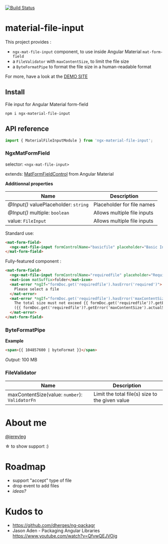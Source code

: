 [![Build Status](https://travis-ci.org/merlosy/ngx-material-file-input.svg?branch=master)](https://travis-ci.org/merlosy/ngx-material-file-input)

# material-file-input

This project provides :

* `ngx-mat-file-input` component, to use inside Angular Material `mat-form-field`
* a `FileValidator` with `maxContentSize`, to limit the file size
* a `ByteFormatPipe` to format the file size in a human-readable format

For more, have a look at the [DEMO SITE](https://merlosy.github.io/ngx-material-file-input)

## Install

File input for Angular Material form-field

```
npm i ngx-material-file-input
```

## API reference

```ts
import { MaterialFileInputModule } from 'ngx-material-file-input';
```

### NgxMatFormField

selector: `<ngx-mat-file-input>`

extends: [MatFormFieldControl](https://material.angular.io/components/form-field/api#MatFormFieldControl) from Angular Material

**Additionnal properties**

| Name                                  | Description                 |
| ------------------------------------- | --------------------------- |
| _@Input()_ valuePlaceholder: `string` | Placeholder for file names  |
| _@Input()_ multiple: `boolean`        | Allows multiple file inputs |
| value: `FileInput`                    | Allows multiple file inputs |

Standard use:

```html
<mat-form-field>
  <ngx-mat-file-input formControlName="basicfile" placeholder="Basic Input" ></ngx-mat-file-input>
</mat-form-field>
```

Fully-featured component :

```html
<mat-form-field>
  <ngx-mat-file-input formControlName="requiredfile" placeholder="Required input" valuePlaceholder="No file selected" required multiple></ngx-mat-file-input>
  <mat-icon matSuffix>folder</mat-icon>
  <mat-error *ngIf="formDoc.get('requiredfile').hasError('required')">
    Please select a file
  </mat-error>
  <mat-error *ngIf="formDoc.get('requiredfile').hasError('maxContentSize')">
    The total size must not exceed {{ formDoc.get('requiredfile')?.getError('maxContentSize').maxSize | byteFormat }}
    ({{ formDoc.get('requiredfile')?.getError('maxContentSize').actualSize | byteFormat }})
  </mat-error>
</mat-form-field>
```

### ByteFormatPipe

**Example**

```html
<span>{{ 104857600 | byteFormat }}</span>
```

_Output:_ 100 MB

### FileValidator

| Name                                           | Description                                     |
| ---------------------------------------------- | ----------------------------------------------- |
| maxContentSize(value: `number`): `ValidatorFn` | Limit the total file(s) size to the given value |

# About me

[@jereyleg](https://twitter.com/jereyleg)

&star; to show support :)

# Roadmap

* support "accept" type of file
* drop event to add files
* _ideas?_

# Kudos to

* https://github.com/dherges/ng-packagr
* Jason Aden - Packaging Angular Libraries https://www.youtube.com/watch?v=QfvwQEJVOig
